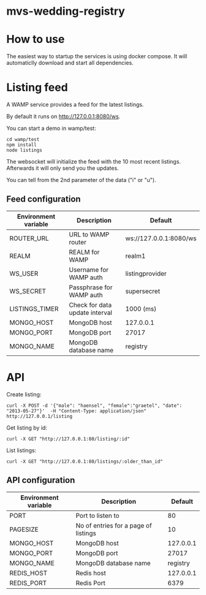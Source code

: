 # mvs-wedding-registry

# How to use

The easiest way to startup the services is using docker compose. It will automaticlly download and start all dependencies.

# Listing feed
A WAMP service provides a feed for the latest listings.

By default it runs on http://127.0.0.1:8080/ws.

You can start a demo in wamp/test:
```
cd wamp/test
npm install
node listings
```

The websocket will initialize the feed with the 10 most recent listings. Afterwards it will only send you the updates.

You can tell from the 2nd parameter of the data ("i" or "u").

## Feed configuration

| Environment variable | Description                    | Default                |
| ---                  | ---                            | ---                    |
| ROUTER_URL           | URL to WAMP router             | ws://127.0.0.1:8080/ws |
| REALM                | REALM for WAMP                 | realm1                 |
| WS_USER              | Username for WAMP auth         | listingprovider        |
| WS_SECRET            | Passphrase for WAMP auth       | supersecret            |
| LISTINGS_TIMER       | Check for data update interval | 1000 (ms)              |
| MONGO_HOST           | MongoDB host                   | 127.0.0.1              |
| MONGO_PORT           | MongoDB port                   | 27017                  |
| MONGO_NAME           | MongoDB database name          | registry                  |

# API
Create listing:
```
curl -X POST -d '{"male": "haensel", "female":"graetel", "date": "2013-05-27"}'  -H "Content-Type: application/json" http://127.0.0.1/listing
```
Get listing by id:
```
curl -X GET "http://127.0.0.1:80/listing/:id"
```
List listings:
```
curl -X GET "http://127.0.0.1:80/listings/:older_than_id"
```

## API configuration

| Environment variable | Description                          |   Default |
| ---                  | ---                                  |       --- |
| PORT                 | Port to listen to                    |        80 |
| PAGESIZE             | No of entries for a page of listings |        10 |
| MONGO_HOST           | MongoDB host                         | 127.0.0.1 |
| MONGO_PORT           | MongoDB port                         |     27017 |
| MONGO_NAME           | MongoDB database name                |  registry |
| REDIS_HOST           | Redis host                           | 127.0.0.1 |
| REDIS_PORT           | Redis Port                           |      6379 |
